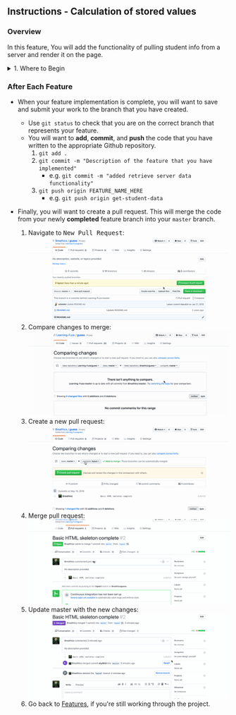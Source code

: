 Instructions - Calculation of stored values
--

### Overview

In this feature, You will add the functionality of pulling student info from a server and render it on the page.

<details>
<summary>1. Where to Begin</summary>

  - The following will be done in the index.html.
    - Create a third button below the add and cancel buttons
       - This button will be used to retrieve server data

    - Make sure the button fits in with the overall design
    - The button should be labeled "Retrieve Data"
    - When this is complete you will move on to the JS Functionality
  - The Following will be done in the SGT template class
    - Declare a method that will be used to retrieve the student data from the server
      - It takes no paramaters
    - Create a click handler in the `addEventHandlers` method that will take the new data retrieval method as a callback
      - test your click handler to make sure your data retrieval method is called correctly
    - In the data retrieval method:
      - Use an AJAX call to the Learning Fuze SGT API to pull all of the student records from the server:
        - Declare an object literal named `ajaxConfigObject`
          - API configuration object information:
            - datatype:
              - Takes the string "json"
            - URL: `http://s-apis.learningfuze.com/sgt/get`
            - method: post
            - data:
              - This key will contain the object you are sending to the server
                - The object will have a single key `api_key`:
                - The value for that key is your api key as a string
            - success:
              - Callback function that will run if your api call is successful
              - Remember that success comes in two types
                - You contact the server and get the data you were requesting
                - You contact the server, but there is an error of some kind that prevents you from receiving what you requested
                - Always check the server response so that you know whether or not your request was truly successful or if you simply made contact with the server
            - error:
              - Callback function that is called when there is an error contacting the server
        - Note the different ways of attaching success and error callbacks to your AJAX call
          - Documentation: [AJAX Callbacks](http://www.binaryintellect.net/articles/749ed588-b408-4a7e-94da-77549c00e803.aspx)
          - You can use either the local callbacks or promise callbacks for this project
            - note the global callbacks, but do not use them!
      - Once you are receiving the requested data from the server:
        - perform the following in your `success` callback
          - Store the students in `this.data`
          - Call your `displayAllStudents` method to update the DOM with the data that you received
      - Congrats! You have completed this Feature Set







</details>



### After Each Feature

- When your feature implementation is complete, you will want to save and submit your work to the branch that you have created.
  - Use `git status` to check that you are on the correct branch that represents your feature.
  - You will want to **add**, **commit**, and **push** the code that you have written to the appropriate Github repository.
    1. `git add .`
    2. `git commit -m "Description of the feature that you have implemented"`
       - e.g. `git commit -m "added retrieve server data functionality"`
    3. `git push origin FEATURE_NAME_HERE`
       - e.g. `git push origin get-student-data`

- Finally, you will want to create a pull request. This will merge the code from your newly **completed** feature branch into your `master` branch.

  1. Navigate to <kbd>New Pull Request</kbd>:
  ![Navigate to pull requests](../post-feature/navigate-to-pull-request.gif)
  2. Compare changes to merge:
  ![Compare changes to merge](../post-feature/compare-changes.gif)
  3. Create a new pull request:
  ![Create new pull request](../post-feature/create-pull-request.gif)
  4. Merge pull request:
  ![Merge pull request](../post-feature/merge-pull-request.gif)
  5. Update master with the new changes:
  ![Update master](../post-feature/pull-new-changes.gif)
  6. Go back to [Features](../../README.md#features), if you're still working through the project.
